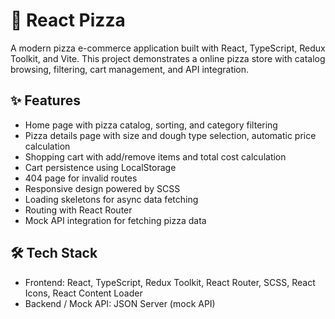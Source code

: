 # 🍕 React Pizza

A modern pizza e-commerce application built with React, TypeScript, Redux Toolkit, and Vite.
This project demonstrates a online pizza store with catalog browsing, filtering, cart management, and API integration.

## ✨ Features

- Home page with pizza catalog, sorting, and category filtering
- Pizza details page with size and dough type selection, automatic price calculation
- Shopping cart with add/remove items and total cost calculation
- Cart persistence using LocalStorage
- 404 page for invalid routes
- Responsive design powered by SCSS
- Loading skeletons for async data fetching
- Routing with React Router
- Mock API integration for fetching pizza data

## 🛠️ Tech Stack

- Frontend: React, TypeScript, Redux Toolkit, React Router, SCSS, React Icons, React Content Loader
- Backend / Mock API: JSON Server (mock API)
